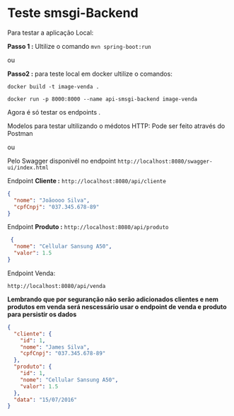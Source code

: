 # Teste smsgi-Backend

Para testar a aplicação Local:

**Passo 1 :** Ultilize o comando `mvn spring-boot:run`

ou

**Passo2 :** para teste local em docker ultilize o comandos:

`docker build -t image-venda .`

`docker run -p 8000:8000 --name api-smsgi-backend image-venda`


Agora é só testar os endpoints .

Modelos para testar ultilizando o médotos HTTP:
Pode ser feito através do Postman

ou

Pelo Swagger disponivél no endpoint `http://localhost:8080/swagger-ui/index.html`


Endpoint **Cliente :**
`http://localhost:8080/api/cliente`

```json
{
  "nome": "Joãoooo Silva",
  "cpfCnpj": "037.345.678-89"
}
```

Endpoint **Produto :**
`http://localhost:8080/api/produto`

```json
 {
  "nome": "Cellular Sansung A50",
  "valor": 1.5
}
````

Endpoint Venda:

`http://localhost:8080/api/venda`

**Lembrando que por seguranção não serão adicionados clientes e nem produtos em venda será nescessário usar o endpoint
de venda e produto para persistir os dados**

```json
{
  "cliente": {
    "id": 1,
    "nome": "James Silva",
    "cpfCnpj": "037.345.678-89"
  },
  "produto": {
    "id": 1,
    "nome": "Cellular Sansung A50",
    "valor": 1.5
  },
  "data": "15/07/2016"
}
```